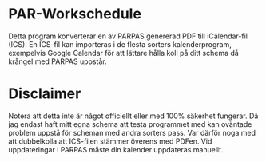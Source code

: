 # PAR-Workschedule

Detta program konverterar en av PARPAS genererad PDF till iCalendar-fil (ICS). En ICS-fil kan importeras i de flesta sorters kalenderprogram, exempelvis Google Calendar för att lättare hålla koll på ditt schema då krångel med PARPAS uppstår.

# Disclaimer

Notera att detta inte är något officiellt eller med 100% säkerhet fungerar. Då jag endast haft mitt egna schema att testa programmet med kan oväntade problem uppstå för scheman med andra sorters pass. Var därför noga med att dubbelkolla att ICS-filen stämmer överens med PDFen. Vid uppdateringar i PARPAS måste din kalender uppdateras manuellt.